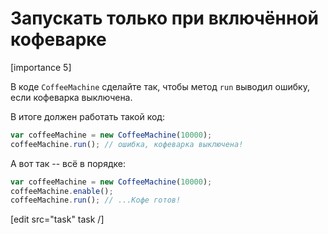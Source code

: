# Запускать только при включённой кофеварке

[importance 5]

В коде `CoffeeMachine` сделайте так, чтобы метод `run` выводил ошибку, если кофеварка выключена.

В итоге должен работать такой код:

```js
var coffeeMachine = new CoffeeMachine(10000);
coffeeMachine.run(); // ошибка, кофеварка выключена!
```

А вот так -- всё в порядке:

```js
var coffeeMachine = new CoffeeMachine(10000);
coffeeMachine.enable(); 
coffeeMachine.run(); // ...Кофе готов!
```

[edit src="task" task /]